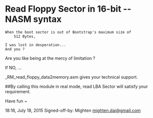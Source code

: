 # Read Floppy Sector in 16-bit  -- NASM syntax

	When the boot sector is out of Bootstrap's maximum size of
		512 Bytes,

	I was lost in desperation...
	And you ?
		
Are you like being at the mercy of limitation ?



If NO, ...

_RM_read_floppy_data2memory.asm gives your technical support.
 
##By calling this module in real mode, read LBA Sector
will satisfy your requirement.

Have fun ~


18:16, July 18, 2015
Signed-off-by: Mighten <mighten.dai@gmail.com>